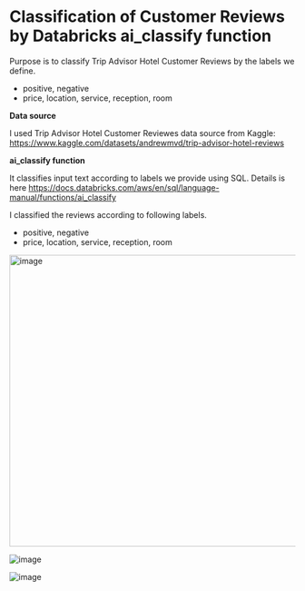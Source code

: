 # Classification of Customer Reviews by Databricks ai_classify function

Purpose is to classify Trip Advisor Hotel Customer Reviews by the labels we define.
- positive, negative
- price, location, service, reception, room

**Data source**

I used Trip Advisor Hotel Customer Reviewes data source from Kaggle: https://www.kaggle.com/datasets/andrewmvd/trip-advisor-hotel-reviews


**ai_classify function**

It classifies input text according to labels we provide using SQL. Details is here https://docs.databricks.com/aws/en/sql/language-manual/functions/ai_classify

I classified the reviews according to following labels.

- positive, negative
- price, location, service, reception, room


<img width="514" alt="image" src="https://github.com/user-attachments/assets/50e3b71b-d52f-458a-a194-743e2924ebb4" />


![image](https://github.com/user-attachments/assets/5bb997ab-3d84-4f6a-8bd7-d96bfdb9b734)

![image](https://github.com/user-attachments/assets/87109210-d7bc-4741-ae19-c263d63a97b9)

